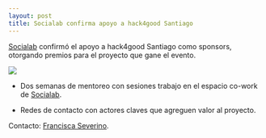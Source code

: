 ```yaml
---
layout: post
title: Socialab confirma apoyo a hack4good Santiago
---
```


[Socialab](http://socialab.com/) confirmó el apoyo a hack4good Santiago como sponsors, otorgando premios para el proyecto que gane el evento.

<!--more-->

![](/public/images/socialab.png)

* Dos semanas de mentoreo con sesiones trabajo en el espacio co-work de [Socialab](http://socialab.com/).

* Redes de contacto con actores claves que agreguen valor al proyecto.

Contacto: [Francisca Severino](https://twitter.com/franseverino).
